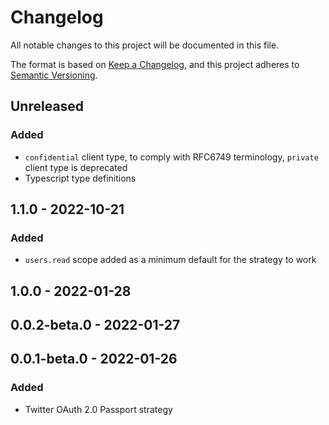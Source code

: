 # Changelog

All notable changes to this project will be documented in this file.

The format is based on [Keep a Changelog](https://keepachangelog.com/en/1.0.0/),
and this project adheres to [Semantic Versioning](https://semver.org/spec/v2.0.0.html).

## Unreleased
### Added
- `confidential` client type, to comply with RFC6749 terminology, `private` client type is deprecated
- Typescript type definitions


## 1.1.0 - 2022-10-21
### Added
- `users.read` scope added as a minimum default for the strategy to work

## 1.0.0 - 2022-01-28

## 0.0.2-beta.0 - 2022-01-27

## 0.0.1-beta.0 - 2022-01-26
### Added
- Twitter OAuth 2.0 Passport strategy
